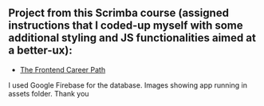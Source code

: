 ## Project from this Scrimba course (assigned instructions that I coded-up myself with some additional styling and JS functionalities aimed at a better-ux):
- [The Frontend Career Path](https://scrimba.com/learn/frontend)

I used Google Firebase for the database. Images showing app running in assets folder. Thank you
